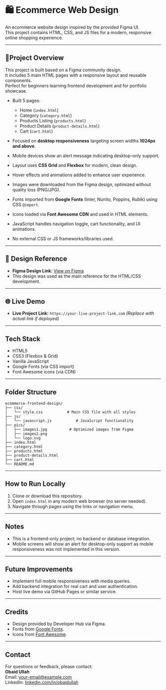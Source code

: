 # 🛍️ Ecommerce Web Design

An ecommerce website design inspired by the provided Figma UI.  
This project contains HTML, CSS, and JS files for a modern, responsive online shopping experience.

---

 ## 📌Project Overview
 
This project is built based on a Figma community design.  
It includes 5 main HTML pages with a responsive layout and reusable components.  
Perfect for beginners learning frontend development and for portfolio showcase.

- Built 5 pages:  
  - Home (`index.html`)  
  - Category (`category.html`)  
  - Products Listing (`products.html`)  
  - Product Details (`product-details.html`)  
  - Cart (`cart.html`)

- Focused on **desktop responsiveness** targeting screen widths **1024px and above**.  
- Mobile devices show an alert message indicating desktop-only support.  
- Layout uses **CSS Grid** and **Flexbox** for modern, clean design.  
- Hover effects and animations added to enhance user experience.  
- Images were downloaded from the Figma design, optimized without quality loss (PNG/JPG).  
- Fonts imported from **Google Fonts** (Inter, Nunito, Poppins, Rubik) using CSS `@import`.  
- Icons loaded via **Font Awesome CDN** and used in HTML elements.  
- JavaScript handles navigation toggle, cart functionality, and UI animations.  
- No external CSS or JS frameworks/libraries used.  

---

## 🎨 Design Reference
- **Figma Design Link:** [View on Figma](https://www.figma.com/design/8Igr4IzlG1bE1ko7gOyNQP/Ecommerce-Web-Design--Community-?node-id=1-568&t=3umbBaxb1vtydTgy-0)  
- This design was used as the main reference for the HTML/CSS development.

---

## 🌐 Live Demo
- **Live Project Link:** `https://your-live-project-link.com` *(Replace with actual link if deployed)*

---

## Tech Stack

- HTML5  
- CSS3 (Flexbox & Grid)  
- Vanilla JavaScript  
- Google Fonts (via CSS import)  
- Font Awesome icons (via CDN)  

---

## Folder Structure

```plaintext
ecommerce-frontend-design/
├── css/
│   └── style.css           # Main CSS file with all styles
├── js/
│   └── javascript.js           # JavaScript functionality
├── pics/
│   ├── images1.jpg          # Optimized images from Figma
│   ├── images2.png
│   └── logo.svg
├── index.html
├── category.html
├── products.html
├── product-details.html
├── cart.html
└── README.md
```




---

## How to Run Locally

1. Clone or download this repository.  
2. Open `index.html` in any modern web browser (no server needed).  
3. Navigate through pages using the links or navigation menu.

---

## Notes

- This is a frontend-only project; no backend or database integration.  
- Mobile screens will show an alert for desktop-only support as mobile responsiveness was not implemented in this version.  

---

## Future Improvements

- Implement full mobile responsiveness with media queries.  
- Add backend integration for real cart and user authentication.  
- Host live demo via GitHub Pages or similar service.

---

## Credits

- Design provided by Developer Hub via Figma.  
- Fonts from [Google Fonts](https://fonts.google.com/).  
- Icons from [Font Awesome](https://fontawesome.com/).  

---

## Contact

For questions or feedback, please contact:  
**Obaid Ullah**  
Email: your-email@example.com  
LinkedIn: [linkedin.com/in/obaidullah](https://linkedin.com/in/obaidullah)
